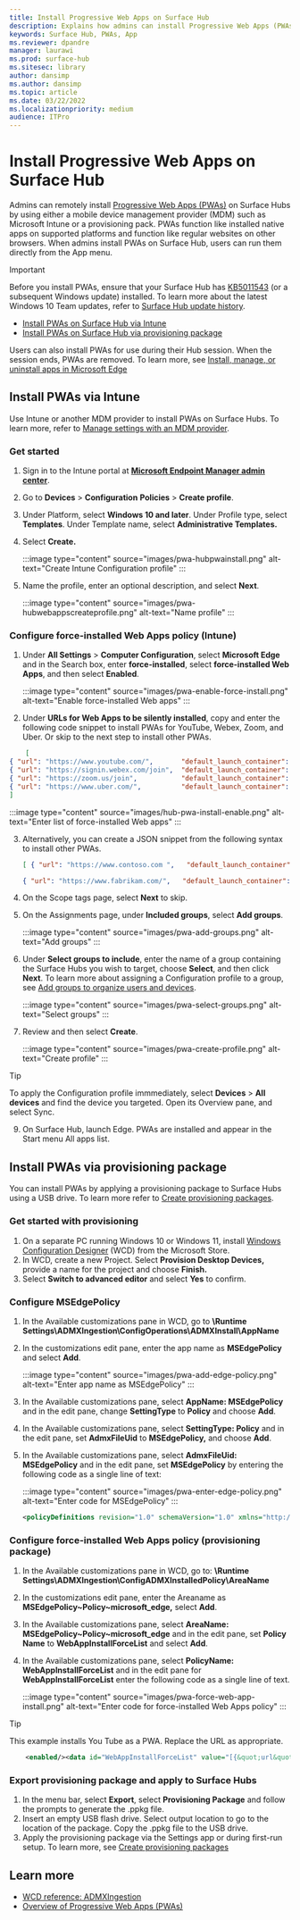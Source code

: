 ```yaml
---
title: Install Progressive Web Apps on Surface Hub
description: Explains how admins can install Progressive Web Apps (PWAs) on Surface Hub via Intune or a provisioning package. 
keywords: Surface Hub, PWAs, App
ms.reviewer: dpandre
manager: laurawi
ms.prod: surface-hub
ms.sitesec: library
author: dansimp
ms.author: dansimp
ms.topic: article
ms.date: 03/22/2022
ms.localizationpriority: medium
audience: ITPro
---
```


# Install Progressive Web Apps on Surface Hub

Admins can remotely install [Progressive Web Apps (PWAs)](/microsoft-edge/progressive-web-apps-chromium/) on Surface Hubs by using either a mobile device management provider (MDM) such as Microsoft Intune or a provisioning pack. PWAs function like installed native apps on supported platforms and function like regular websites on other browsers. When admins install PWAs on Surface Hub, users can run them directly from the App menu.

> [!IMPORTANT]
> Before you install PWAs, ensure that your Surface Hub has [KB5011543](https://support.microsoft.com/help/5011543) (or a subsequent Windows update) installed. To learn more about the latest Windows 10 Team updates, refer to [Surface Hub update history](surface-hub-update-history.md).

- [Install PWAs on Surface Hub via Intune](#install-pwas-via-intune)
- [Install PWAs on Surface Hub via provisioning package](#install-pwas-via-provisioning-package)

Users can also install PWAs for use during their Hub session. When the session ends, PWAs are removed. To learn more, see [Install, manage, or uninstall apps in Microsoft Edge](https://support.microsoft.com/topic/install-manage-or-uninstall-apps-in-microsoft-edge-0c156575-a94a-45e4-a54f-3a84846f6113)

## Install PWAs via Intune

Use Intune or another MDM provider to install PWAs on Surface Hubs. To learn more, refer to [Manage settings with an MDM provider](manage-settings-with-mdm-for-surface-hub.md).

### Get started

1. Sign in to the Intune portal at  [**Microsoft Endpoint Manager admin center**](https://endpoint.microsoft.com/).
2. Go  to **Devices** > **Configuration** **Policies** > **Create profile**.
3. Under Platform, select **Windows 10 and later**. Under Profile type, select **Templates**. Under Template name, select **Administrative Templates.**
4. Select **Create.**

    :::image type="content" source="images/pwa-hubpwainstall.png" alt-text="Create Intune Configuration profile" :::

5. Name the profile, enter an optional description, and select **Next**.

    :::image type="content" source="images/pwa-hubwebappscreateprofile.png" alt-text="Name profile" :::

### Configure force-installed Web Apps policy (Intune)

1. Under **All Settings** > **Computer Configuration**,  select **Microsoft Edge** and in the Search box, enter **force-installed**, select **force-installed Web Apps**, and then select **Enabled**.

    :::image type="content" source="images/pwa-enable-force-install.png" alt-text="Enable force-installed Web apps" :::

2. Under **URLs for Web Apps to be silently installed**, copy and enter the following code snippet to install PWAs for YouTube, Webex, Zoom, and Uber. Or skip to the next step to install other PWAs.

```json
    [
{ "url": "https://www.youtube.com/",       "default_launch_container": "window" },
{ "url": "https://signin.webex.com/join",  "default_launch_container": "window" },
{ "url": "https://zoom.us/join",           "default_launch_container": "window" },
{ "url": "https://www.uber.com/",          "default_launch_container": "tab"}
]
```

:::image type="content" source="images/hub-pwa-install-enable.png" alt-text="Enter list of force-installed Web apps" :::

3. Alternatively, you can create a JSON snippet from the following syntax to install other PWAs.

    ```json
    [ { "url": "https://www.contoso.com ",   "default_launch_container": "window" }, 
    
   { "url": "https://www.fabrikam.com/",   "default_launch_container": "tab"  }, ]
    ```

4. On the Scope tags page, select **Next** to skip.
5. On the Assignments page, under **Included groups**, select **Add groups**.

    :::image type="content" source="images/pwa-add-groups.png" alt-text="Add groups" :::

6. Under **Select groups to include**, enter the name of a group containing the Surface Hubs you wish to target, choose **Select**, and then click **Next**. To learn more about assigning a Configuration profile to a group, see [Add groups to organize users and devices](/mem/intune/fundamentals/groups-add).

    :::image type="content" source="images/pwa-select-groups.png" alt-text="Select groups" :::

7. Review and then select **Create**.

    :::image type="content" source="images/pwa-create-profile.png" alt-text="Create profile" :::

> [!TIP]
> To apply the Configuration profile immmediately, select **Devices** > **All devices** and find the device you targeted. Open its Overview pane, and select Sync.

9. On Surface Hub, launch Edge. PWAs are installed and appear in the Start menu All apps list.

## Install PWAs via provisioning package

You can install PWAs by applying a provisioning package to Surface Hubs using a USB drive. To learn more refer to [Create provisioning packages](/surface-hub/provisioning-packages-for-surface-hub#use-surface-hub-provisioning-wizard).

### Get started with provisioning

1. On a separate PC running Windows 10 or Windows 11, install [Windows Configuration Designer](https://www.microsoft.com/store/apps/9nblggh4tx22) (WCD) from the Microsoft Store.
2. In WCD, create a new Project. Select **Provision Desktop Devices,** provide a name for the project and choose **Finish.**
3. Select **Switch to advanced editor** and select **Yes** to confirm.

### Configure MSEdgePolicy

1. In the Available customizations pane in WCD, go to **\Runtime Settings\ADMXIngestion\ConfigOperations\ADMXInstall\AppName**
2. In the customizations edit pane, enter the app name as **MSEdgePolicy** and select **Add**.

    :::image type="content" source="images/pwa-add-edge-policy.png" alt-text="Enter app name as MSEdgePolicy" :::

3. In the Available customizations pane, select **AppName: MSEdgePolicy** and in the edit pane, change **SettingType** to **Policy** and choose **Add**.
4. In the Available customizations pane, select **SettingType: Policy** and in the edit pane, set **AdmxFileUid** to **MSEdgePolicy,** and choose **Add**.
5. In the Available customizations pane, select **AdmxFileUid: MSEdgePolicy** and in the edit pane, set **MSEdgePolicy** by entering the following code as a single line of text:

   :::image type="content" source="images/pwa-enter-edge-policy.png" alt-text="Enter code for MSEdgePolicy" :::

    ```xml
    <policyDefinitions revision="1.0" schemaVersion="1.0" xmlns="http://www.microsoft.com/GroupPolicy/PolicyDefinitions">  <!--microsoft_edge version: 96.0.1054.53-->  <policyNamespaces>    <target namespace="Microsoft.Policies.Edge" prefix="microsoft_edge"/>    <using namespace="Microsoft.Policies.Windows" prefix="windows"/>  </policyNamespaces>  <resources minRequiredRevision="1.0"/>  <supportedOn>    <definitions>      <definition displayName="$(string.SUPPORTED_WIN7_V80)" name="SUPPORTED_WIN7_V80"/>     </definitions>  </supportedOn>  <categories>    <category displayName="$(string.microsoft_edge)" name="microsoft_edge"/>    <category displayName="$(string.microsoft_edge_recommended)" name="microsoft_edge_recommended"/>  </categories>  <policies>    <policy class="Both" displayName="$(string.WebAppInstallForceList)" explainText="$(string.WebAppInstallForceList_Explain)" key="Software\Policies\Microsoft\Edge" name="WebAppInstallForceList" presentation="$(presentation.WebAppInstallForceList)">      <parentCategory ref="microsoft_edge"/>      <supportedOn ref="SUPPORTED_WIN7_V80"/>      <elements>        <text id="WebAppInstallForceList" maxLength="1000000" valueName="WebAppInstallForceList"/>      </elements>    </policy>    </policies></policyDefinitions>
    ```

### Configure force-installed Web Apps policy (provisioning package)

1. In the Available customizations pane in WCD, go to: **\Runtime Settings\ADMXIngestion\ConfigADMXInstalledPolicy\AreaName**
2. In the customizations edit pane, enter the Areaname as **MSEdgePolicy~Policy~microsoft_edge,** select **Add**.
3. In the Available customizations pane, select **AreaName: MSEdgePolicy~Policy~microsoft_edge** and in the edit pane, set **Policy Name** to **WebAppInstallForceList** and select **Add**.
4. In the Available customizations pane, select **PolicyName: WebAppInstallForceList** and in the edit pane for **WebAppInstallForceList** enter the following code as a single line of text.

    :::image type="content" source="images/pwa-force-web-app-install.png" alt-text="Enter code for force-installed Web Apps policy" :::

 > [!TIP]
 > This example installs You Tube as a PWA. Replace the URL as appropriate.

```xml
    <enabled/><data id="WebAppInstallForceList" value="[{&quot;url&quot;: &quot;https://www.youtube.com&quot;, &quot;create_desktop_shortcut&quot;: true, &quot;default_launch_container&quot;: &quot;window&quot;}]"/>
```

### Export provisioning package and apply to Surface Hubs

1. In the menu bar, select **Export**, select **Provisioning Package** and follow the prompts to generate the .ppkg file.
2. Insert an empty USB flash drive. Select output location to go to the location of the package. Copy the .ppkg file to the USB drive.
3. Apply the provisioning package via the Settings app or during first-run setup. To learn more, see [Create provisioning packages](/surface-hub/provisioning-packages-for-surface-hub#apply-a-provisioning-package-to-surface-hub)

## Learn more

- [WCD reference: ADMXIngestion](/windows/configuration/wcd/wcd-admxingestion)
- [Overview of Progressive Web Apps (PWAs)](/microsoft-edge/progressive-web-apps-chromium/)
